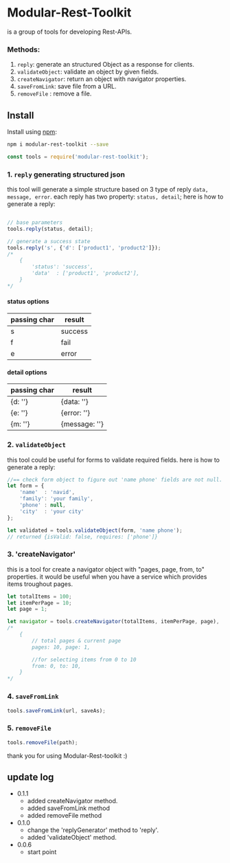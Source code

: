 # Modular-Rest-Toolkit
is a group of tools for developing Rest-APIs. 


### Methods:
1. `reply`: generate an structured Object as a response for clients.
2. `validateObject`: validate an object by given fields.
3. `createNavigator`: return an object with navigator properties.
4. `saveFromLink`: save file from a URL.
5. `removeFile` : remove a file.

## Install 

Install using [npm](https://www.npmjs.com/package/modular-rest):

```sh
npm i modular-rest-toolkit --save
```
```js
const tools = require('modular-rest-toolkit');
```

### 1. `reply` generating structured json
this tool will generate a simple structure based on 3 type of reply `data, message, error`. each reply has two property: `status, detail`;
here is how to generate a reply:
```js

// base parameters
tools.reply(status, detail);

// generate a success state
tools.reply('s', {'d': ['product1', 'product2']});
/*
    {
        'status': 'success',
        'data'  : ['product1', 'product2'],
    }
*/
```

#### status options
| passing char | result |
| ------------ | ------ |
| s | success |
| f | fail |
| e | error |

#### detail options
| passing char | result |
| ------------ | ------ |
| {d: ''} | {data: ''} |
| {e: ''} | {error: ''} |
| {m: ''} | {message: ''} |


### 2. `validateObject`
this tool could be useful for forms to validate required fields.
here is how to generate a reply:
```js
//== check form object to figure out 'name phone' fields are not null. ==
let form = {
    'name'  : 'navid',
    'family': 'your family',
    'phone' : null,
    'city'  : 'your city'
};

let validated = tools.validateObject(form, 'name phone');
// returned {isValid: false, requires: ['phone']}
```

### 3. 'createNavigator'
this is a tool for create a navigator object with "pages, page, from, to" properties. it would be useful when you have a service which provides items troughout pages.
```js
let totalItems = 100;
let itemPerPage = 10;
let page = 1;

let navigator = tools.createNavigator(totalItems, itemPerPage, page),
/* 
    {
        // total pages & current page
        pages: 10, page: 1,

        //for selecting items from 0 to 10
        from: 0, to: 10,
    }
*/
```
### 4. `saveFromLink`
```js
tools.saveFromLink(url, saveAs);
```

### 5. `removeFile`
```js
tools.removeFile(path);
```
thank you for using Modular-Rest-toolkit :)

## update log
- 0.1.1
    - added createNavigator method.
    - added saveFromLink method
    - added removeFile method
- 0.1.0
    - change the 'replyGenerator' method to 'reply'.
    - added 'validateObject' method.
- 0.0.6
    - start point